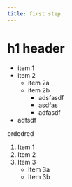 ```yaml
---
title: first step
---
```


# h1 header

* item 1
* item 2
    * item 2a
    * item 2b
        - adsfasdf
        - asdfas
        - adfasdf
* adfsdf

ordedred
1. Item 1
2. Item 2
3. Item 3
     * Item 3a
      * Item 3b
        
